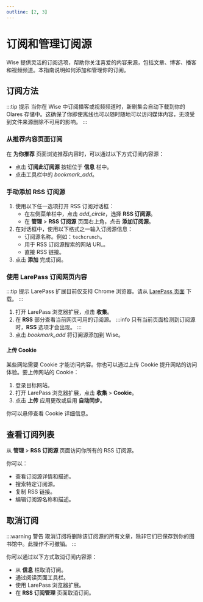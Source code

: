 ```yaml
---
outline: [2, 3]
---
```


# 订阅和管理订阅源

Wise 提供灵活的订阅选项，帮助你关注喜爱的内容来源，包括文章、博客、播客和视频频道。本指南说明如何添加和管理你的订阅。

## 订阅方法

:::tip 提示
当你在 Wise 中订阅播客或视频频道时，新剧集会自动下载到你的 Olares 存储中。这确保了你即使离线也可以随时随地可以访问媒体内容，无须受到文件来源删除不可用的影响。 
:::

### 从推荐内容页面订阅

在 **为你推荐** 页面浏览推荐内容时，可以通过以下方式订阅内容源：

* 点击 **订阅此订阅源** 按钮位于 **信息** 栏中。
* 点击工具栏中的 <i class="material-symbols-outlined">bookmark_add</i>。

### 手动添加 RSS 订阅源

1. 使用以下任一选项打开 RSS 订阅对话框：
    * 在左侧菜单栏中，点击 <i class="material-symbols-outlined">add_circle</i>，选择 **RSS 订阅源**。
    * 在 **管理** > **RSS 订阅源** 页面右上角，点击 **添加订阅源**。
2. 在对话框中，使用以下格式之一输入订阅源信息：
    * 订阅源名称。例如：`techcrunch`。
    * 用于 RSS 订阅源搜索的网站 URL。
    * 直接 RSS 链接。
3. 点击 **添加** 完成订阅。

### 使用 LarePass 订阅网页内容

:::tip 提示
LarePass 扩展目前仅支持 Chrome 浏览器。请从 [LarePass 页面](https://www.olares.xyz/larepass) 下载。
:::

1. 打开 LarePass 浏览器扩展，点击 **收集**。
2. 在 **RSS** 部分查看当前网页可用的订阅源。
   :::info
   只有当前页面检测到订阅源时，**RSS** 选项才会出现。
   :::
3. 点击 <i class="material-symbols-outlined">bookmark_add</i> 将订阅源添加到 Wise。

#### 上传 Cookie

某些网站需要 Cookie 才能访问内容。你也可以通过上传 Cookie 提升网站的访问体验。要上传网站的 Cookie：

1. 登录目标网站。
2. 打开 LarePass 浏览器扩展，点击 **收集** > **Cookie**。
3. 点击 **上传** 应用更改或启用 **自动同步**。

你可以悬停查看 Cookie 详细信息。

## 查看订阅列表

从 **管理** > **RSS 订阅源** 页面访问你所有的 RSS 订阅源。

你可以：

* 查看订阅源详情和描述。
* 搜索特定订阅源。
* 复制 RSS 链接。
* 编辑订阅源名称和描述。

## 取消订阅

:::warning 警告
取消订阅将删除该订阅源的所有文章，除非它们已保存到你的图书馆中。此操作不可撤销。
:::

你可以通过以下方式取消订阅内容源：

* 从 **信息** 栏取消订阅。
* 通过阅读页面工具栏。
* 使用 LarePass 浏览器扩展。
* 在 **RSS 订阅管理** 页面取消订阅。